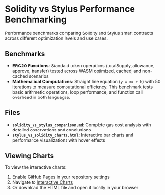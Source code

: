 # Solidity vs Stylus Performance Benchmarking

Performance benchmarks comparing Solidity and Stylus smart contracts across different optimization levels and use cases.

## Benchmarks

- **ERC20 Functions**: Standard token operations (totalSupply, allowance, approve, transfer) tested across WASM optimized, cached, and non-cached scenarios
- **Mathematical Computations**: Straight line equation (`y = mx + b`) with 50 iterations to measure computational efficiency. This benchmark tests basic arithmetic operations, loop performance, and function call overhead in both languages.

## Files

- **`solidity_vs_stylus_comparison.md`**: Complete gas cost analysis with detailed observations and conclusions
- **`stylus_vs_solidity_charts.html`**: Interactive bar charts and performance visualizations with hover effects

## Viewing Charts

To view the interactive charts:
1. Enable GitHub Pages in your repository settings
2. Navigate to [Interactive Charts](https://usherlabs.github.io/stylus-benchmarks/stylus_vs_solidity_charts.html)
3. Or download the HTML file and open it locally in your browser

